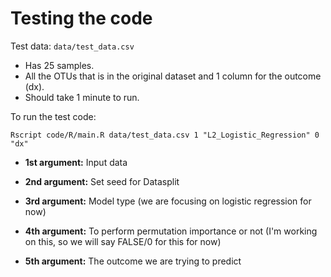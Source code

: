 # Testing the code

Test data: ```data/test_data.csv```

- Has 25 samples.
- All the OTUs that is in the original dataset and 1 column for the outcome (dx).
- Should take 1 minute to run.

To run the test code:

```
Rscript code/R/main.R data/test_data.csv 1 "L2_Logistic_Regression" 0 "dx"
```

- __1st argument:__ Input data

- __2nd argument:__ Set seed for Datasplit

- __3rd argument:__ Model type (we are focusing on logistic regression for now)

- __4th argument:__ To perform permutation importance or not (I'm working on this, so we will say FALSE/0 for this for now)

- __5th argument:__ The outcome we are trying to predict
